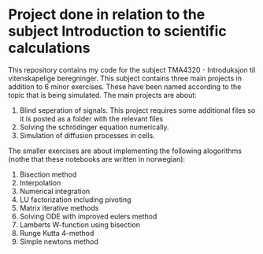 # Project done in relation to the subject Introduction to scientific calculations
This repository contains my code for the subject TMA4320 - Introduksjon til vitenskapelige beregninger. This subject contains three main projects in addition to 6 minor exercises. These have been named according to the topic that is being simulated. The main projects are about:

1. Blind seperation of signals.
  This project requires some additional files so it is posted as a folder with the relevant files
2. Solving the schrödinger equation numerically. 
3. Simulation of diffusion processes in cells.

The smaller exercises are about implementing the following alogorithms (nothe that these notebooks are written in norwegian):

1. Bisection method
2. Interpolation
3. Numerical integration
4. LU factorization including pivoting
5. Matrix iterative methods
6. Solving ODE with improved eulers method 
7. Lamberts W-function using bisection
8. Runge Kutta 4-method
9. Simple newtons method

